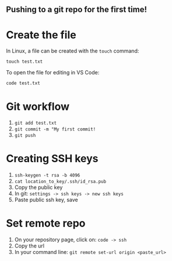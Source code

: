 ## Pushing to a git repo for the first time!

# Create the file

In Linux, a file can be created with the `touch` command:

`touch test.txt`

To open the file for editing in VS Code:

`code test.txt`

# Git workflow

1. `git add test.txt`
2. `git commit -m "My first commit!`
3. `git push`

# Creating SSH keys

1. `ssh-keygen -t rsa -b 4096`
2. `cat location_to_key/.ssh/id_rsa.pub`
3. Copy the public key
4. In git: `settings -> ssh keys -> new ssh keys`
5. Paste public ssh key, save

# Set remote repo

1. On your repository page, click on: `code -> ssh`
2. Copy the url
3. In your command line: `git remote set-url origin <paste_url>`


